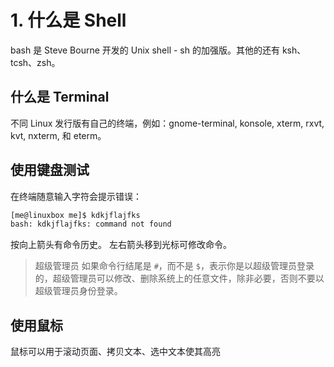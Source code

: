 # 1. 什么是 Shell

bash 是 Steve Bourne 开发的 Unix shell - sh 的加强版。其他的还有 ksh、tcsh、zsh。

## 什么是 Terminal
不同 Linux 发行版有自己的终端，例如：gnome-terminal, konsole, xterm, rxvt, kvt, nxterm, 和 eterm。


## 使用键盘测试
在终端随意输入字符会提示错误：

```sh
[me@linuxbox me]$ kdkjflajfks
bash: kdkjflajfks: command not found
```

按向上箭头有命令历史。
左右箭头移到光标可修改命令。

> 超级管理员
> 如果命令行结尾是 `#`，而不是 `$`，表示你是以超级管理员登录的，超级管理员可以修改、删除系统上的任意文件，除非必要，否则不要以超级管理员身份登录。


## 使用鼠标
鼠标可以用于滚动页面、拷贝文本、选中文本使其高亮

